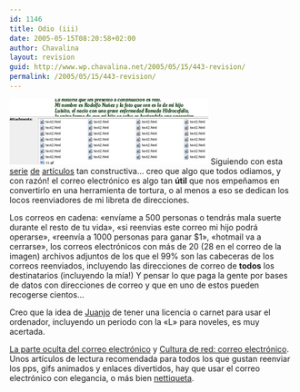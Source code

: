 ```yaml
---
id: 1146
title: Odio (iii)
date: 2005-05-15T08:20:58+02:00
author: Chavalina
layout: revision
guid: http://www.wp.chavalina.net/2005/05/15/443-revision/
permalink: /2005/05/15/443-revision/
---
```

<img class="imgizqda" src="/imagenes/fotos/adjuntos.jpg" alt="Un email como otro cualquiera" /> Siguiendo con esta <a href="http://www.chavalina.net/comentar.php?idpost=265&#038;q=odio" target="_blank">serie</a> <a href="http://www.chavalina.net/comentar.php?idpost=398&#038;q=odio" target="_blank">de</a> <a href="http://www.chavalina.net/comentar.php?idpost=294&#038;q=odio" target="_blank">art&iacute;culos</a> tan constructiva… creo que algo que todos odiamos, y con razón! el correo electrónico es algo tan **&uacute;til** que nos empe&ntilde;amos en convertirlo en una herramienta de tortura, o al menos a eso se dedican los locos reenviadores de mi libreta de direcciones.

Los correos en cadena: «env&iacute;ame a 500 personas o tendrás mala suerte durante el resto de tu vida», «si reenvias este correo mi hijo podrá operarse», «reenv&iacute;a a 1000 personas para ganar $1», «hotmail va a cerrarse», los correos electrónicos con más de 20 (28 en el correo de la imagen) archivos adjuntos de los que el 99% son las cabeceras de los correos reenviados, incluyendo las direcciones de correo de **todos** los destinatarios (incluyendo la m&iacute;a!) Y pensar lo que paga la gente por bases de datos con direcciones de correo y que en uno de estos pueden recogerse cientos…

Creo que la idea de <a href="http://blackshell.usebox.net/" target="_blank">Juanjo</a> de tener una licencia o carnet para usar el ordenador, incluyendo un periodo con la «L» para noveles, es muy acertada.

<a href="http://blackshell.usebox.net/archivo/150.php" target="_blank">La parte oculta del correo electrónico</a> y <a href="http://blackshell.usebox.net/archivo/204.php" target="_blank">Cultura de red: correo electrónico</a>. Unos art&iacute;culos de lectura recomendada para todos los que gustan reenviar los pps, gifs animados y enlaces divertidos, hay que usar el correo electrónico con elegancia, o más bien <a href="http://pinsa.escomposlinux.org/sromero/varios/mailnews.php" target="_blank">nettiqueta</a>.